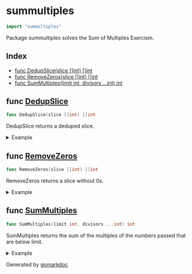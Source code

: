 <!-- Code generated by gomarkdoc. DO NOT EDIT -->

# summultiples

```go
import "summultiples"
```

Package summultiples solves the Sum of Multiples Exercism.

## Index

- [func DedupSlice(slice []int) []int](<#func-dedupslice>)
- [func RemoveZeros(slice []int) []int](<#func-removezeros>)
- [func SumMultiples(limit int, divisors ...int) int](<#func-summultiples>)


## func [DedupSlice](<https://github.com/vpayno/exercism-workspace/blob/main/go/sum-of-multiples/sum_of_multiples.go#L36>)

```go
func DedupSlice(slice []int) []int
```

DedupSlice returns a deduped slice.

<details><summary>Example</summary>
<p>

```go
{
	slice := []int{0, 1, 2, 3, 4, 5, 6, 7, 8, 9, 0, 2, 3, 4, 5, 2, 3, 4, 5, 8, 9, 1, 0, 4, 4, 4, 0}

	dedup := DedupSlice(slice)
	sort.Ints(dedup)

	fmt.Printf("original: %#v\n   dedup: %#v\n", slice, dedup)

}
```

#### Output

```
original: []int{0, 1, 2, 3, 4, 5, 6, 7, 8, 9, 0, 2, 3, 4, 5, 2, 3, 4, 5, 8, 9, 1, 0, 4, 4, 4, 0}
   dedup: []int{0, 1, 2, 3, 4, 5, 6, 7, 8, 9}
```

</p>
</details>

## func [RemoveZeros](<https://github.com/vpayno/exercism-workspace/blob/main/go/sum-of-multiples/sum_of_multiples.go#L59>)

```go
func RemoveZeros(slice []int) []int
```

RemoveZeros returns a slice without 0s.

<details><summary>Example</summary>
<p>

```go
{
	slice := []int{0, 1, 2, 3, 4, 5, 6, 7, 8, 9, 0, 2, 3, 4, 5, 2, 3, 4, 5, 8, 9, 1, 0, 4, 4, 4, 0}

	newSlice := RemoveZeros(slice)
	sort.Ints(newSlice)

	fmt.Printf("original: %#v\nnewSlice: %#v\n", slice, newSlice)

}
```

#### Output

```
original: []int{0, 1, 2, 3, 4, 5, 6, 7, 8, 9, 0, 2, 3, 4, 5, 2, 3, 4, 5, 8, 9, 1, 0, 4, 4, 4, 0}
newSlice: []int{1, 1, 2, 2, 2, 3, 3, 3, 4, 4, 4, 4, 4, 4, 5, 5, 5, 6, 7, 8, 8, 9, 9}
```

</p>
</details>

## func [SumMultiples](<https://github.com/vpayno/exercism-workspace/blob/main/go/sum-of-multiples/sum_of_multiples.go#L5>)

```go
func SumMultiples(limit int, divisors ...int) int
```

SumMultiples returns the sum of the multiples of the numbers passed that are below limit.

<details><summary>Example</summary>
<p>

```go
{
	limit := 20
	multiples := []int{3, 5}

	fmt.Printf("sum (%d), limit (%d), multiples %v\n", SumMultiples(limit, multiples...), limit, multiples)

}
```

#### Output

```
sum (78), limit (20), multiples [3 5]
```

</p>
</details>



Generated by [gomarkdoc](<https://github.com/princjef/gomarkdoc>)
